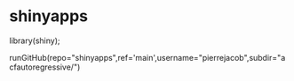 # shinyapps

library(shiny);

runGitHub(repo="shinyapps",ref='main',username="pierrejacob",subdir="acfautoregressive/")
